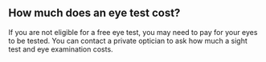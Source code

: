 ##  How much does an eye test cost?

If you are not eligible for a free eye test, you may need to pay for your eyes
to be tested. You can contact a private optician to ask how much a sight test
and eye examination costs.

